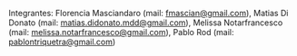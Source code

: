 Integrantes: Florencia Masciandaro (mail: fmascian@gmail.com),
Matias Di Donato (mail: matias.didonato.mdd@gmail.com),
Melissa Notarfrancesco (mail: melissa.notarfrancesco@gmail.com),
Pablo Rod (mail: pablontriquetra@gmail.com)
